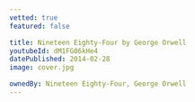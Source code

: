 ```yaml
---
vetted: true
featured: false

title: Nineteen Eighty-Four by George Orwell
youtubeId: dM1FG06kHe4
datePublished: 2014-02-28
image: cover.jpg

ownedBy: Nineteen Eighty-Four, George Orwell
---
```

